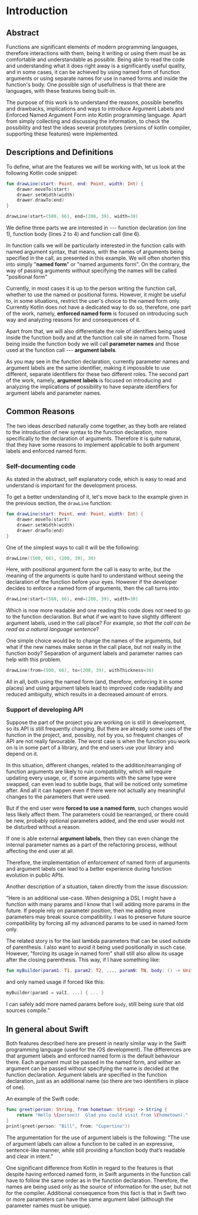 # Introduction

## Abstract

Functions are significant elements of modern programming languages, therefore interactions with them, being it writing or using them must be as comfortable and understandable as possible. Being able to read the code and understanding what it does right away is a significantly useful quality, and in some cases, it can be achieved by using named form of function arguments or using separate names for use in named forms and inside the function's body. One possible sign of usefullness is that there are languages, with these features being built-in.

The purpose of this work is to understand the reasons, possible benefits and drawbacks, implications and ways to introduce Argument Labels and Enforced Named Argument Form into Kotlin programming language. Apart from simply collecting and discussing the information, to check the possibility and test the ideas several prototypes (versions of kotlin compiler, supporting these features) were implemented.

## Descriptions and Definitions

To define, what are the features we will be working with, let us look at the following Kotlin code snippet:


```kotlin
fun drawLine(start: Point, end: Point, width: Int) {
    drawer.moveTo(start)
    drawer.setWidth(width)
    drawer.drawTo(end)
}

drawLine(start=(500, 66), end=(200, 39), width=30)
```

We define three parts we are interested in --- function declaration (on line 1), function body (lines 2 to 4) and function call (line 6).

In function calls we will be particularly interested in the function calls with named argument syntax, that means, with the names of arguments being specified in the call, as presented in this example. We will often shorten this into simply "**named form**" or "named arguments form". On the contrary, the way of passing arguments _without_ specifying the names will be called "positional form"

Currently, in most cases it is up to the person writing the function call, whether to use the named or positional forms. However, it might be useful to, in some situations, restrict the user's choice to the named form only. Currently Kotlin does not have a dedicated way to do so, therefore, one part of the work, namely, **enforced named form** is focused on introducing such way and analyzing reasons for and consequences of it.

Apart from that, we will also differentiate the role of identifiers being used inside the function body and at the function call site in named form. Those being inside the function body we will call **parameter names** and those used at the function call --- **argument labels**.

As you may see in the function declaration, currently parameter names and argument labels are the same identifier, making it impossible to use different, separate identifiers for these two different roles. The second part of the work, namely, **argument labels** is focused on introducing and analyzing the implications of possibility to have separate identifiers for argument labels and parameter names.

## Common Reasons

The two ideas described naturally come together, as they both are related to the introduction of new syntax to the function declaration, more specifically to the declaration of arguments. Therefore it is quite natural, that they have some reasons to implement applicable to both argument labels and enforced named form.

### Self-documenting code

As stated in the abstract, self explanatory code, which is easy to read and understand is important for the development process. 

To get a better understanding of it, let's move back to the example given in the previous section, the `drawLine` function:

```kotlin
fun drawLine(start: Point, end: Point, width: Int) {
    drawer.moveTo(start)
    drawer.setWidth(width)
    drawer.drawTo(end)
}
```

One of the simplest ways to call it will be the following:

```kotlin
drawLine((500, 66), (200, 39), 30)
```

Here, with positional argument form the call is easy to write, but the meaning of the arguments is quite hard to understand without seeing the declaration of the function before your eyes. However if the developer decides to enforce a named form of arguments, then the call turns into:

```kotlin
drawLine(start=(500, 66), end=(200, 39), width=30)
```

Which is now more readable and one reading this code does not need to go to the function declaration. But what if we want to have slightly different argument labels, used in the call place? For example, _so that the call can be read as a natural language sentence_?

One simple choice would be to change the names of the arguments, but what if the new names make sense in the call place, but not really in the function body? Separation of argument labels and parameter names can help with this problem.

```kotlin
drawLine(from=(500, 66), to=(200, 39), withThickness=30)
```

All in all, both using the named form (and, therefore, enforcing it in some places) and using argument labels lead to improved code readability and reduced ambiguity, which results in a decreased amount of errors.

### Support of developing API

Suppose the part of the project you are working on is still in development, so its API is still frequently changing. But there are already some uses of the function in the project, and, possibly, not by you, so frequent changes of API are not really favourable. The worst case is when the function you work on is in some part of a library, and the end users use your library and depend on it.
 
In this situation, different changes, related to the addition/rearranging of function arguments are likely to ruin compatibility, which will require updating every usage, or, if some arguments with the same type were swapped, can even lead to subtle bugs, that will be noticed only sometime after. And all it can happen even if there were not actually any meaningful changes to the parameters that were used.
 
But if the end user were **forced to use a named form**, such changes would less likely affect them. The parameters could be rearranged, or there could be new, probably optional parameters added, and the end user would not be disturbed without a reason.
 
If one is able external **argument labels**, then they can even change the internal parameter names as a part of the refactoring process, without affecting the end user at all.
 
Therefore, the implementation of enforcement of named form of arguments and argument labels can lead to a better experience during function evolution in public APIs.
 
Another description of a situation, taken directly from the issue discussion:
 
“Here is an additional use-case. When designing a DSL I might have a function with many params and I know that I will adding more params in the future. If people rely on parameter position, then me adding more parameters may break source compatibility. I was to preserve future source compatibility by forcing all my advanced params to be used in named form only.
 
The related story is for the last lambda parameters that can be used outside of parenthesis. I also want to avoid it being used positionally in such case. However, "forcing its usage in named form" shall still also allow its usage after the closing parenthesis. This way, if I have something like:
 
```kotlin
fun myBuilder(param1: T1, param2: T2, ..., paramN: TN, body: () -> Unit)
```
 
and only named usage if forced like this:
 
```kotlin
myBuilder(paramI = valI, ...) { ... }
```
 
I can safely add more named params before `body`, still being sure that old sources compile.”

## In general about Swift

Both features described here are present in nearly similar way in the Swift programming language (used for the iOS development). The differences are that argument labels and enforced named form is the default behaviour there. Each argument must be passed in the named form, and wither an argument can be passed without specifying the name is decided at the function declaration. Argument labels are specified in the function declaration, just as an additional name (so there are two identifiers in place of one).

An example of the Swift code:

```swift
func greet(person: String, from hometown: String) -> String {
    return "Hello \(person)!  Glad you could visit from \(hometown)."
}
print(greet(person: "Bill", from: "Cupertino"))
```

The argumentation for the use of argument labels is the following: "The use of argument labels can allow a function to be called in an expressive, sentence-like manner, while still providing a function body that’s readable and clear in intent."

One significant difference from Kotlin in regard to the features is that despite having enforced named form, in Swift arguments in the function call have to follow the same order as in the function declaration. Therefore, the names are being used only as the source of information for the user, but not for the compiler. Additional consequence from this fact is that in Swift two or more parameters can have the same argument label (although the parameter names must be unique).

